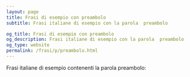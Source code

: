 ```yaml
---
layout: page
title: Frasi di esempio con preambolo 
subtitle: Frasi italiane di esempio con la parola  preambolo

og_title: Frasi di esempio con preambolo 
og_description: Frasi italiane di esempio con la parola  preambolo
og_type: website
permalink: /frasi/p/preambolo.html
---
```


Frasi italiane di esempio contenenti la parola preambolo:


